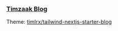 ### [Timzaak Blog](https://timzaak.github.io/blog/)

Theme: [timlrx/tailwind-nextjs-starter-blog](https://github.com/timlrx/tailwind-nextjs-starter-blog)
